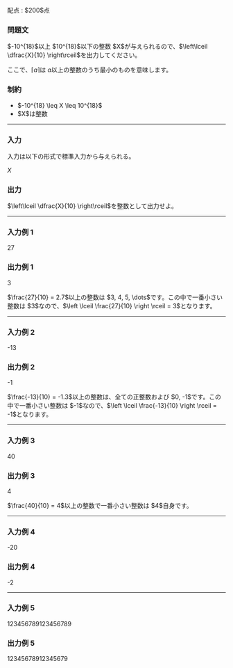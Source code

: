 
<div>

<span>

<span>

<p>
配点 : $200$点
</p>

<div>

<section>

### **問題文**

<p>
$-10^{18}$以上 $10^{18}$以下の整数 $X$が与えられるので、$\left\lceil \dfrac{X}{10} \right\rceil$を出力してください。

ここで、$\left\lceil a \right\rceil$は $a$以上の整数のうち最小のものを意味します。
</p>

</section>

</div>

<div>

<section>

### **制約**

<ul>

<li>
$-10^{18} \leq X \leq 10^{18}$
</li>

<li>
$X$は整数
</li>

</ul>

</section>

</div>

---

<div>

<div>

<section>

### **入力**

<p>
入力は以下の形式で標準入力から与えられる。
</p>

<div>

$X$
</div>

</section>

</div>

<div>

<section>

### **出力**

<p>
$\left\lceil \dfrac{X}{10} \right\rceil$を整数として出力せよ。
</p>

</section>

</div>

</div>

---

<div>

<section>

### **入力例 1**

<div>

27

</div>

</section>

</div>

<div>

<section>

### **出力例 1**

<div>

3

</div>

<p>
$\frac{27}{10} = 2.7$以上の整数は $3, 4, 5, \dots$です。この中で一番小さい整数は $3$なので、$\left \lceil \frac{27}{10} \right \rceil = 3$となります。
</p>

</section>

</div>

---

<div>

<section>

### **入力例 2**

<div>

-13

</div>

</section>

</div>

<div>

<section>

### **出力例 2**

<div>

-1

</div>

<p>
$\frac{-13}{10} = -1.3$以上の整数は、全ての正整数および $0, -1$です。この中で一番小さい整数は $-1$なので、$\left \lceil \frac{-13}{10} \right \rceil = -1$となります。
</p>

</section>

</div>

---

<div>

<section>

### **入力例 3**

<div>

40

</div>

</section>

</div>

<div>

<section>

### **出力例 3**

<div>

4

</div>

<p>
$\frac{40}{10} = 4$以上の整数で一番小さい整数は $4$自身です。
</p>

</section>

</div>

---

<div>

<section>

### **入力例 4**

<div>

-20

</div>

</section>

</div>

<div>

<section>

### **出力例 4**

<div>

-2

</div>

</section>

</div>

---

<div>

<section>

### **入力例 5**

<div>

123456789123456789

</div>

</section>

</div>

<div>

<section>

### **出力例 5**

<div>

12345678912345679

</div>

</section>

</div>

</span>

</span>

</div>
